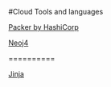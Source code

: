 #Cloud Tools and languages

[Packer by HashiCorp](https://www.packer.io/)

[Neoj4](https://neo4j.com/) 

==========


[Jinja](https://jinja.palletsprojects.com/en/3.1.x/intro/#installation)